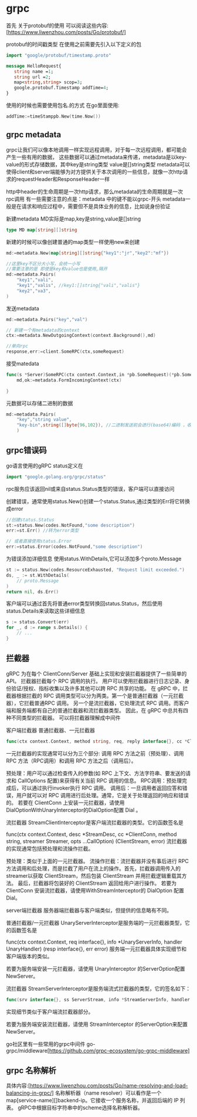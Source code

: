# grpc

首先 关于protobuf的使用
可以阅读这些内容:[https://www.liwenzhou.com/posts/Go/protobuf/]

protobuf的时间戳类型
在使用之前需要先引入以下定义的包
```protobuf
import "google/protobuf/timestamp.proto"

message HelloRequest{
   string name =1;
   string url =2;
   map<string,string> scop=3;
   google.protobuf.Timestamp addTime=4;
}

```
使用的时候也需要使用包名.的方式
在go里面使用:
```go
addTime:=timeStamppb.New(time.Now())
```

## grpc metadata

grpc让我们可以像本地调用一样实现远程调用，对于每一次远程调用，都可能会产生一些有用的数据，
这些数据可以通过metadata来传递，metadata是以key-value的形式存储数据，其中key是string类型
value是[]string类型
metadata可以使得client和server端能够为对方提供关于本次调用的一些信息，就像一次http请求的requestHeader和ResponseHeader一样

http中header的生命周期是一次http请求，那么metadata的生命周期就是一次rpc调用
有一些需要注意的点是：metadata 中的键不能以grpc-开头
metadata一般是在请求和响应过程中，需要但不是具体业务的信息，比如说身份验证


新建metadata
MD实际是map,key是string,value是[]string
```go
type MD map[string][]string
```

新建的时候可以像创建普通的map类型一样使用new来创建
```go
md:=metadata.New(map[string][]string{"key1":"jr","key2":"mf"})

//这里key不区分大小写，会统一小写
//需要注意的是 即使是key和value也是使用,隔开
md:=metadata.Pairs(
    "key1","vali",
    "key1","valis", //key1:[]string{"vali","valis"}
    "key2","va3",
)

```

发送metadata
```go
md:=metadata.Pairs("key","val")

// 新建一个有metadata的context
ctx:=metadata.NewOutgoingContext(context.Background(),md)

//单向rpc
response,err:=client.SomeRPC(ctx,someRequest)
```

接受matedata
```go
func(s *Server)SomeRPC(ctx context.Context,in *pb.SomeRequest)(*pb.SomeResponse,error){
    md,ok:=metadata.FormIncomingContext(ctx)
    
}
```

元数据可以存储二进制的数据
```go
md:=metadata.Pairs(
	"key","string value",
	"key-bin",string([]byte{96,102}), //二进制发送前会进行(base64)编码 ，收到后会进行解码
	)
```

## grpc错误码
go语言使用的gRPC status定义在
```go
import "google.golang.org/grpc/status"
```
rpc服务应该返回nil或来自status.Status类型的错误，客户端可以直接访问

创建错误，通常使用status.New()创建一个status.Status,通过类型的Err将它转换成error
```go
//创建status.Status
st:=status.New(codes.NotFound,"some description")
err:=st.Err() //转为error类型

// 或者直接使用status.Error
err:=status.Error(codes.NotFound,"some description")
```

为错误添加详细信息
使用status.WithDetails,它可以添加多个proto.Message
```go
st := status.New(codes.ResourceExhausted, "Request limit exceeded.")
ds, _ := st.WithDetails(
	// proto.Message
)
return nil, ds.Err()
```
客户端可以通过首先将普通error类型转换回status.Status，然后使用status.Details来读取这些详细信息
```go
s := status.Convert(err)
for _, d := range s.Details() {
	// ...
}
```

## 拦截器

gRPC 为在每个 ClientConn/Server 基础上实现和安装拦截器提供了一些简单的 API。 拦截器拦截每个 RPC 调用的执行。
用户可以使用拦截器进行日志记录、身份验证/授权、指标收集以及许多其他可以跨 RPC 共享的功能。
在 gRPC 中，拦截器根据拦截的 RPC 调用类型可以分为两类。第一个是普通拦截器（一元拦截器），它拦截普通RPC 调用。
另一个是流拦截器，它处理流式 RPC 调用。而客户端和服务端都有自己的普通拦截器和流拦截器类型。
因此，在 gRPC 中总共有四种不同类型的拦截器。
可以将拦截器理解成中间件

客户端拦截器
普通拦截器、一元拦截器
```go
func(ctx context.Context, method string, req, reply interface{}, cc *ClientConn, invoker UnaryInvoker, opts ...CallOption) error
```
一元拦截器的实现通常可以分为三个部分: 调用 RPC 方法之前（预处理）、调用 RPC 方法（RPC调用）和调用 RPC 方法之后（调用后）。

预处理：用户可以通过检查传入的参数(如 RPC 上下文、方法字符串、要发送的请求和 CallOptions 配置)来获得有关当前 RPC 调用的信息。
RPC调用：预处理完成后，可以通过执行invoker执行 RPC 调用。
调用后：一旦调用者返回应答和错误，用户就可以对 RPC 调用进行后处理。通常，它是关于处理返回的响应和错误的。 若要在 ClientConn 上安装一元拦截器，请使用DialOptionWithUnaryInterceptor的DialOption配置 Dial 。

流拦截器
StreamClientInterceptor是客户端流拦截器的类型。它的函数签名是

func(ctx context.Context, desc *StreamDesc, cc *ClientConn, method string, streamer Streamer, opts ...CallOption) (ClientStream, error)
流拦截器的实现通常包括预处理和流操作拦截。

预处理：类似于上面的一元拦截器。
流操作拦截：流拦截器并没有事后进行 RPC 方法调用和后处理，而是拦截了用户在流上的操作。首先，拦截器调用传入的streamer以获取 ClientStream，然后包装 ClientStream 并用拦截逻辑重载其方法。
最后，拦截器将包装好的 ClientStream 返回给用户进行操作。
若要为 ClientConn 安装流拦截器，请使用WithStreamInterceptor的 DialOption 配置 Dial。

server端拦截器
服务器端拦截器与客户端类似，但提供的信息略有不同。

普通拦截器/一元拦截器
UnaryServerInterceptor是服务端的一元拦截器类型，它的函数签名是

func(ctx context.Context, req interface{}, info *UnaryServerInfo, handler UnaryHandler) (resp interface{}, err error)
服务端一元拦截器具体实现细节和客户端版本的类似。

若要为服务端安装一元拦截器，请使用 UnaryInterceptor 的ServerOption配置 NewServer。

流拦截器
StreamServerInterceptor是服务端流式拦截器的类型，它的签名如下：
```go
func(srv interface{}, ss ServerStream, info *StreamServerInfo, handler StreamHandler) error

```
实现细节类似于客户端流拦截器部分。

若要为服务端安装流拦截器，请使用 StreamInterceptor 的ServerOption来配置 NewServer。

go社区里有一些常用的grpc中间件
go-grpc/middleware[https://github.com/grpc-ecosystem/go-grpc-middleware]

## grpc 名称解析

具体内容:[https://www.liwenzhou.com/posts/Go/name-resolving-and-load-balancing-in-grpc/]
名称解析器（name resolver）可以看作是一个 map[service-name][]backend-ip。它接收一个服务名称，并返回后端的 IP 列表。
gRPC中根据目标字符串中的scheme选择名称解析器。